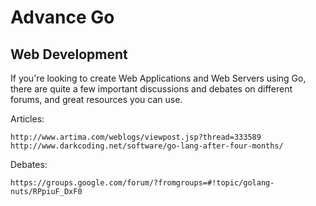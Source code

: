 Advance Go
==================================================

Web Development
---

If you're looking to create Web Applications and Web Servers using Go, there are quite a few important discussions and debates on different forums, and great resources you can use. 

Articles:

    http://www.artima.com/weblogs/viewpost.jsp?thread=333589
    http://www.darkcoding.net/software/go-lang-after-four-months/

Debates:

    https://groups.google.com/forum/?fromgroups=#!topic/golang-nuts/RPpiuF_DxF0
